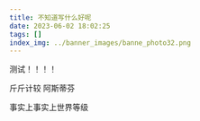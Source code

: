 ```yaml
---
title: 不知道写什么好呢
date: 2023-06-02 18:02:25
tags: []
index_img: ../banner_images/banne_photo32.png
---
```


测试！！！！

斤斤计较
阿斯蒂芬

事实上事实上世界等级